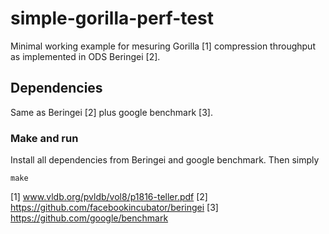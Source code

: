 # simple-gorilla-perf-test

Minimal working example for mesuring Gorilla [1] compression throughput as implemented in ODS Beringei [2].

## Dependencies
Same as Beringei [2] plus google benchmark [3].

### Make and run
Install all dependencies from Beringei and google benchmark. Then simply
```
make
```

[1] www.vldb.org/pvldb/vol8/p1816-teller.pdf
[2] https://github.com/facebookincubator/beringei
[3] https://github.com/google/benchmark
